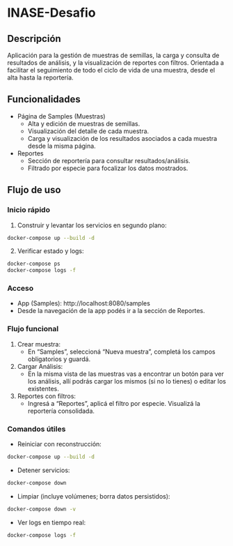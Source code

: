 # INASE-Desafio

## Descripción
Aplicación para la gestión de muestras de semillas, la carga y consulta de resultados de análisis, y la visualización de reportes con filtros. Orientada a facilitar el seguimiento de todo el ciclo de vida de una muestra, desde el alta hasta la reportería.

## Funcionalidades
- Página de Samples (Muestras)
  - Alta y edición de muestras de semillas.
  - Visualización del detalle de cada muestra.
  - Carga y visualización de los resultados asociados a cada muestra desde la misma página.
- Reportes
  - Sección de reportería para consultar resultados/análisis.
  - Filtrado por especie para focalizar los datos mostrados.

## Flujo de uso

### Inicio rápido
1) Construir y levantar los servicios en segundo plano:
```bash
docker-compose up --build -d
```
2) Verificar estado y logs:
```bash
docker-compose ps
docker-compose logs -f
```

### Acceso
- App (Samples): http://localhost:8080/samples  
- Desde la navegación de la app podés ir a la sección de Reportes.

### Flujo funcional
1) Crear muestra:
   - En “Samples”, seleccioná “Nueva muestra”, completá los campos obligatorios y guardá.
2) Cargar Análisis:
   - En la misma vista de las muestras vas a encontrar un botón para ver los análisis, allí podrás cargar los mismos (si no lo tienes) o editar los existentes. 
3) Reportes con filtros:
   - Ingresá a “Reportes”, aplicá el filtro por especie. Visualizá la reportería consolidada.

### Comandos útiles
- Reiniciar con reconstrucción:
```bash
docker-compose up --build -d
```
- Detener servicios:
```bash
docker-compose down
```
- Limpiar (incluye volúmenes; borra datos persistidos):
```bash
docker-compose down -v
```
- Ver logs en tiempo real:
```bash
docker-compose logs -f
```
